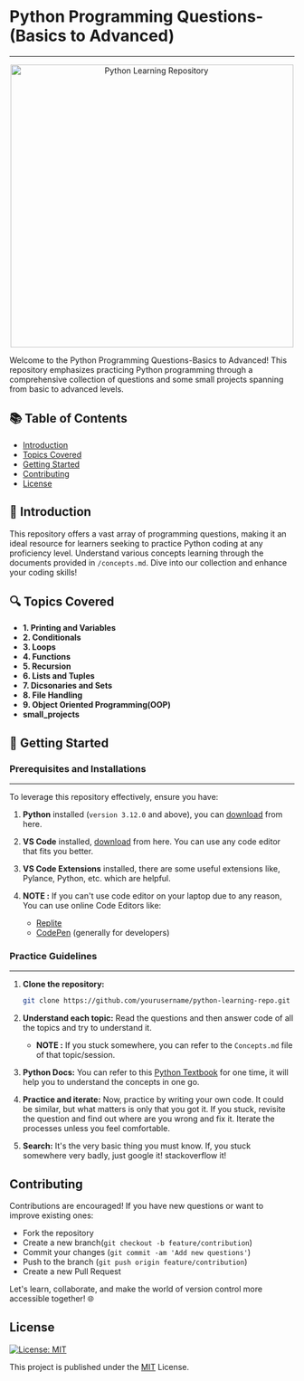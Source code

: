 # **Python Programming Questions-(Basics to Advanced)**
-------------------------------------------------------

<div align="center">
  <img src="https://1000logos.net/wp-content/uploads/2020/08/Python-Logo.png" alt="Python Learning Repository" width="500px">
</div>


Welcome to the Python Programming Questions-Basics to Advanced! This repository emphasizes practicing Python programming through a comprehensive collection of questions and some small projects spanning from basic to advanced levels.

## 📚 Table of Contents

- [Introduction](#introduction)
- [Topics Covered](#topics-covered)
- [Getting Started](#getting-started)
- [Contributing](#contributing)
- [License](#license)

## 🚀 Introduction

This repository offers a vast array of programming questions, making it an ideal resource for learners seeking to practice Python coding at any proficiency level. Understand various concepts learning through the documents provided in `/concepts.md`. Dive into our collection and enhance your coding skills!

## 🔍 Topics Covered

- **1. Printing and Variables**
- **2. Conditionals**
- **3. Loops**
- **4. Functions**
- **5. Recursion**
- **6. Lists and Tuples**
- **7. Dicsonaries and Sets**
- **8. File Handling**
- **9. Object Oriented Programming(OOP)**
- **small_projects**


## 🧠 Getting Started

### **Prerequisites and Installations**
----


To leverage this repository effectively, ensure you have:

1. **Python** installed (`version 3.12.0` and above), you can [download](https://www.python.org/downloads/) from here.

2. **VS Code** installed, [download](https://code.visualstudio.com/download) from here. You can use any code editor that fits you better.

3. **VS Code Extensions** installed, there are some useful extensions like, Pylance, Python, etc. which are helpful.

4. **NOTE :** If you can't use code editor on your laptop due to any reason, You can use online Code Editors like:
    - [Replite](https://replit.com/)
    - [CodePen](https://codepen.io/) (generally for developers)


### **Practice Guidelines**
----

1. **Clone the repository:**
   ```bash
   git clone https://github.com/yourusername/python-learning-repo.git

2. **Understand each topic:** Read the questions and then answer code of all the topics and try to understand it.
    - **NOTE :** If you stuck somewhere, you can refer to the `Concepts.md` file of that topic/session.

3. **Python Docs:** You can refer to this [Python Textbook](https://bsc-iitm.github.io/python-textbook/) for one time, it will help you to understand the concepts in one go.

4. **Practice and iterate:** Now, practice by writing your own code. It could be similar, but what matters is only that you got it. If you stuck, revisite the question and find out where are you wrong and fix it. Iterate the processes unless you feel comfortable.

5. **Search:** It's the very basic thing you must know. If, you stuck somewhere very badly, just google it! stackoverflow it!


## Contributing

Contributions are encouraged! If you have new questions or want to improve existing ones:
- Fork the repository
- Create a new branch(`git checkout -b feature/contribution`)
- Commit your changes (`git commit -am 'Add new questions'`)
- Push to the branch (`git push origin feature/contribution`)
- Create a new Pull Request

Let's learn, collaborate, and make the world of version control more accessible together! 🌐


## License

[![License: MIT](https://img.shields.io/badge/License-MIT-yellow.svg)](https://opensource.org/licenses/MIT)

This project is published under the [MIT](https://github.com/harsh-a-parihar/Python_Programming_Questions/blob/python/LICENSE) License.